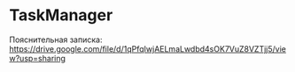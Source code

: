 # TaskManager

Пояснительная записка: https://drive.google.com/file/d/1qPfqIwjAELmaLwdbd4sOK7VuZ8VZTjj5/view?usp=sharing

